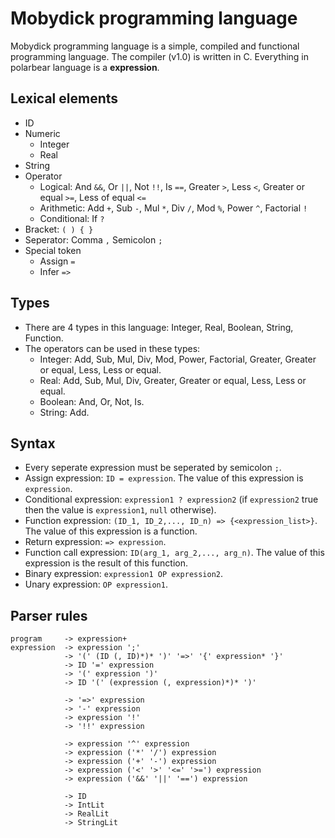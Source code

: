 # Mobydick programming language
Mobydick programming language is a simple, compiled and functional programming language. The compiler (v1.0) is written in C. 
Everything in polarbear language is a **expression**.
## Lexical elements
- ID
- Numeric
    - Integer
    - Real
- String
- Operator
    - Logical: And `&&`, Or `||`, Not `!!`, Is `==`, Greater `>`, Less `<`, Greater or equal `>=`, Less of equal `<=`
    - Arithmetic: Add `+`, Sub `-`, Mul `*`, Div `/`, Mod `%`, Power `^`, Factorial `!`
    - Conditional: If `?`
- Bracket: `( ) { }`
- Seperator: Comma `,` Semicolon `;`
- Special token
    - Assign `=`
    - Infer `=>`

## Types
- There are 4 types in this language: Integer, Real, Boolean, String, Function.
- The operators can be used in these types:
    - Integer: Add, Sub, Mul, Div, Mod, Power, Factorial, Greater, Greater or equal, Less, Less or equal.
    - Real: Add, Sub, Mul, Div, Greater, Greater or equal, Less, Less or equal.
    - Boolean: And, Or, Not, Is.
    - String: Add.

## Syntax
- Every seperate expression must be seperated by semicolon `;`.
- Assign expression: `ID = expression`. The value of this expression is `expression`.
- Conditional expression: `expression1 ? expression2` (if `expression2` true then the value is `expression1`, `null` otherwise).
- Function expression: `(ID_1, ID_2,..., ID_n) => {<expression_list>}`. The value of this expression is a function.
- Return expression: `=> expression`.
- Function call expression: `ID(arg_1, arg_2,..., arg_n)`. The value of this expression is the result of this function.
- Binary expression: `expression1 OP expression2`.
- Unary expression: `OP expression1`.

## Parser rules
```
program     -> expression+
expression  -> expression ';'
            -> '(' (ID (, ID)*)* ')' '=>' '{' expression* '}'
            -> ID '=' expression
            -> '(' expression ')'
            -> ID '(' (expression (, expression)*)* ')'
            
            -> '=>' expression
            -> '-' expression
            -> expression '!'
            -> '!!' expression
            
            -> expression '^' expression
            -> expression ('*' '/') expression
            -> expression ('+' '-') expression
            -> expression ('<' '>' '<=' '>=') expression
            -> expression ('&&' '||' '==') expression
            
            -> ID
            -> IntLit
            -> RealLit
            -> StringLit
```